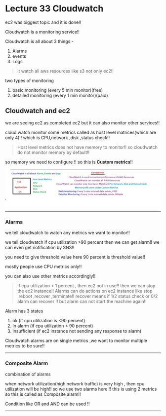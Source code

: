 # Lecture 33 Cloudwatch

ec2 was biggest topic and it is done!!

Cloudwatch is a monitoring service!!

Cloudwatch is all about 3 things:-

1. Alarms
2. events
3. Logs

> it watch all aws resources like s3 not only ec2!!

two types of monitoring
1. basic monitoring (every 5 min monitor)(free)
2. detailed monitoring (every 1 min monitor)(paid)


## Cloudwatch and ec2

we are seeing ec2 as completed ec2 but it can also monitor other services!!

cloud watch monitor some metrics called as host level matrices(which are only 4)!!
which is CPU,network ,disk ,status check!!

>Host level metrics does not have memory to monitor!! so cloudwatch 
do not monitor memory by default!!

so memory we need to configure !! so this is __Custom metrics__!!

![alt text](image.png)

---

### Alarms 

we tell cloudwatch to watch any metrics we want to monitor!!

we tell cloudwatch if cpu utilization >90 percent then we can get alarm!! we can even get notification
by SNS!!

you need to give threshold value here 90 percent is threshold value!!


mostly people use CPU metrics only!!

 you can also use other metrics accordingly!!

 
>If cpu utilization < 1 percent , then ec2 not in use!! then we can stop the ec2 instance!!
Alarms can do actions on ec2 instance like  stop ,reboot ,recover ,terminate!! recover means if 1/2 status check
or 0/2 alarm can recover !! but alarm can not start the machine again!!

Alarm has 3 states
1. ok (if cpu utilization is <90 percent)
2. In alarm (if cpu utilization > 90 percent)
3. Insufficient (if ec2 instance not sending any response to alarm)

Cloudwatch alarms are on single metrics ,we want to monitor multiple metrics to be sure!!

---

### Composite Alarm

 combination of alarms 

 when network utilization(high network traffic) is very high , then cpu utilization will be high!! 
 so we use two alarms here !! this is using 2 metrics so this is called as Composite alarm!!

Condition like OR and AND can be used !!

---




























































































